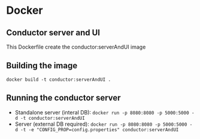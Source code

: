 # Docker
## Conductor server and UI
This Dockerfile create the conductor:serverAndUI image

## Building the image
`docker build -t conductor:serverAndUI .`

## Running the conductor server
 - Standalone server (interal DB): `docker run -p 8080:8080 -p 5000:5000 -d -t conductor:serverAndUI`
 - Server (external DB required): `docker run -p 8080:8080 -p 5000:5000 -d -t -e "CONFIG_PROP=config.properties" conductor:serverAndUI`

